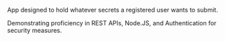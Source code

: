 App designed to hold whatever secrets a registered user wants to submit.

Demonstrating proficiency in REST APIs, Node.JS, and Authentication for security measures.